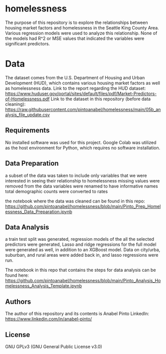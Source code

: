 # homelessness
The purpose of this repository is to explore the relationships between housing market factors and homelessness in the Seattle King County Area. Various regression models were used to analyze this relationship. None of the models had R^2 or MSE values that indicated the variables were significant predictors.

# Data
The dataset comes from the U.S. Department of Housing and Urban Development (HUD), which contains various housing market factors as well as homelessness data.
Link to the report regarding the HUD dataset: https://www.huduser.gov/portal/sites/default/files/pdf/Market-Predictors-of-Homelessness.pdf
Link to the dataset in this repository (before data cleaning): https://raw.githubusercontent.com/pintoanabel/homelessness/main/05b_analysis_file_update.csv

## Requirements
No installed software was used for this project. Google Colab was utilized as the host environment for Python, which requires no software installation.

## Data Preparation
a subset of the data was taken to include only variables that we were interested in seeing their relationship to homelessness
missing values were removed from the data
variables were renamed to have informative names
total demographic counts were converted to rates

the notebook where the data was cleaned can be found in this repo: https://github.com/pintoanabel/homelessness/blob/main/Pinto_Prep_Homelessness_Data_Preparation.ipynb

## Data Analysis
a train test split was generated, regression models of the all the selected predictors were generated, Lasso and ridge regressions for the full model were generated as well, in addition to an XGBoost model. Data on city/urba, suburban, and rural areas were added back in, and lasso regressions were run.

The notebook in this repo that contains the steps for data analysis can be found here: https://github.com/pintoanabel/homelessness/blob/main/Pinto_Analysis_Homelessness_Analysis_Template.ipynb

## Authors
The author of this repository and its contents is Anabel Pinto LinkedIn: https://www.linkedin.com/in/anabel-pinto/

## License
GNU GPLv3 (GNU General Public License v3.0)
